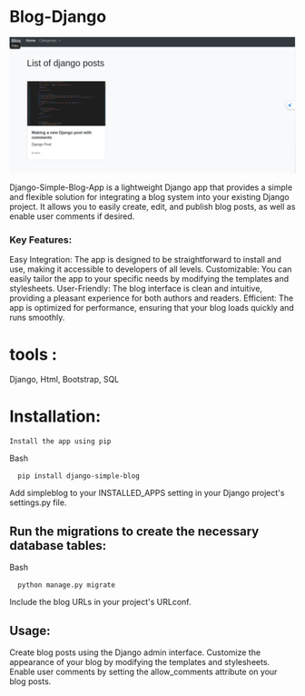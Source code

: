 # Blog-Django
![Alt text](https://github.com/GamilaCoding/Blog-Django/blob/master/photoinsideapp.png)

Django-Simple-Blog-App is a lightweight Django app that provides a simple and flexible solution for integrating a blog system into your existing Django project. It allows you to easily create, edit, and publish blog posts, as well as enable user comments if desired.

### Key Features:

Easy Integration:
  The app is designed to be straightforward to install and use, making it accessible to developers of all levels.
Customizable: 
  You can easily tailor the app to your specific needs by modifying the templates and stylesheets.
User-Friendly: 
  The blog interface is clean and intuitive, providing a pleasant experience for both authors and readers.
Efficient: 
  The app is optimized for performance, ensuring that your blog loads quickly and runs smoothly.

# tools :
   Django, Html, Bootstrap, SQL

# **Installation:**

    Install the app using pip

Bash


      pip install django-simple-blog

Add simpleblog to your INSTALLED_APPS setting in your Django project's settings.py file.

## Run the migrations to create the necessary database tables:

Bash


      python manage.py migrate

Include the blog URLs in your project's URLconf.

## Usage:

Create blog posts using the Django admin interface.
Customize the appearance of your blog by modifying the templates and stylesheets.
Enable user comments by setting the allow_comments attribute on your blog posts.
